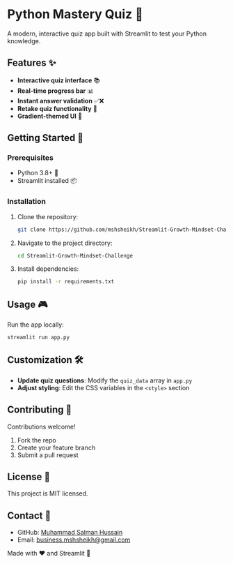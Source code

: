 # Python Mastery Quiz 🐍

A modern, interactive quiz app built with Streamlit to test your Python knowledge.

## Features ✨
- **Interactive quiz interface** 📚  
- **Real-time progress bar** 📊  
- **Instant answer validation** ✅❌  
- **Retake quiz functionality** 🔄  
- **Gradient-themed UI** 🎨  

## Getting Started 🚀

### Prerequisites
- Python 3.8+ 🐍
- Streamlit installed 📦

### Installation
1. Clone the repository:
   ```bash
   git clone https://github.com/mshsheikh/Streamlit-Growth-Mindset-Challenge.git
   ```
2. Navigate to the project directory:
   ```bash
   cd Streamlit-Growth-Mindset-Challenge
   ```
3. Install dependencies:
   ```bash
   pip install -r requirements.txt
   ```

## Usage 🎮
Run the app locally:
```bash
streamlit run app.py
```

## Customization 🛠️
- **Update quiz questions**: Modify the `quiz_data` array in `app.py`
- **Adjust styling**: Edit the CSS variables in the `<style>` section

## Contributing 🤝
Contributions welcome!  
1. Fork the repo  
2. Create your feature branch  
3. Submit a pull request  

## License 📄
This project is MIT licensed.  

## Contact 📧
- GitHub: [Muhammad Salman Hussain](https://github.com/mshsheikh)  
- Email: business.mshsheikh@gmail.com  

Made with ❤️ and Streamlit 🚀
